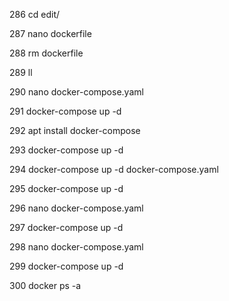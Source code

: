   286  cd edit/

  287  nano dockerfile

  288  rm dockerfile 

  289  ll

  290  nano docker-compose.yaml

  291  docker-compose up -d

  292  apt  install docker-compose

  293  docker-compose up -d

  294  docker-compose up -d docker-compose.yaml

  295  docker-compose up -d

  296  nano docker-compose.yaml

  297  docker-compose up -d

  298  nano docker-compose.yaml

  299  docker-compose up -d

  300  docker ps -a